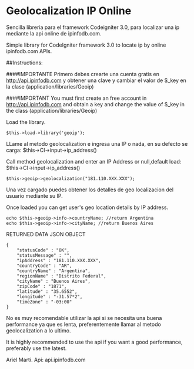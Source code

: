 # Geolocalization IP Online
Sencilla libreria para el framework Codeigniter 3.0, para localizar una ip mediante la api online de ipinfodb.com.

Simple library for CodeIgniter framework 3.0 to locate ip by online ipinfodb.com APIs.


##Instructions:

####IMPORTANTE
Primero debes crearte una cuenta gratis en http://api.ipinfodb.com y obtener una clave y cambiar el valor de $_key en la clase (application/libraries/Geoip)

####IMPORTANT
You must first create an free account in http://api.ipinfodb.com and obtain a key and change the value of $_key in the class (application/libraries/Geoip)

Load the library.
```
$this->load->library('geoip');
```

LLame al metodo geolocalization e ingresa una IP o nada, en su defecto se carga: $this->CI->input->ip_address()

Call method geolocalization and enter an IP Address or null,default load: $this->CI->input->ip_address()
```
$this->geoip->geolocalization("181.110.XXX.XXX");
```

Una vez cargado puedes obtener los detalles de geo localizacion del usuario mediante su IP.

Once loaded you can get user's geo location details by IP address.

```
echo $this->geoip->info->countryName; //return Argentina
echo $this->geoip->info->cityName; //return Buenos Aires
```
RETURNED DATA JSON OBJECT
```
{
	"statusCode" : "OK",
	"statusMessage" : "",
	"ipAddress" : "181.110.XXX.XXX",
	"countryCode" : "AR",
	"countryName" : "Argentina",
	"regionName" : "Distrito Federal",
	"cityName" : "Buenos Aires",
	"zipCode" : "1871",
	"latitude" : "35.6552",
	"longitude" : "-31.57*2",
	"timeZone" : "-03:00"
}
```

No es muy recomendable utilizar la api si se necesita una buena performance ya que es lenta, preferentemente llamar al metodo geolocalization a lo ultimo.

It is highly recommended to use the api if you want a good performance, preferably use the latest.

Ariel Marti.
Api: api.ipinfodb.com
